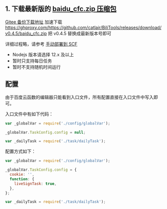 ## 1. 下载最新版的 [baidu_cfc.zip 压缩包](https://github.com/catlair/BiliTools/releases/latest)

[Gitee 备份下载地址](https://gitee.com/catlair/BiliTools/releases/)
加速下载
<https://ghproxy.com/https://github.com/catlair/BiliTools/releases/download/v0.4.5/baidu_cfc.zip>
把 v0.4.5 替换成最新版本号即可

详细过程略，请参考 [手动部署到 SCF](./手动部署到SCF.md)

- Nodejs 版本请选择 12.x 及以上
- 暂时只支持每日任务
- 暂时不支持随机时间运行

## 配置

由于百度云函数的编辑器只能看到入口文件，所有配置直接在入口文件中写入即可。

入口文件中有如下代码：

```javascript
var _globalVar = require('./config/globalVar');

_globalVar.TaskConfig.config = null;

var _dailyTask = require('./task/dailyTask');
```

配置方式如下：

```javascript
var _globalVar = require('./config/globalVar');

_globalVar.TaskConfig.config = {
  cookie: '',
  function: {
    liveSignTask: true,
  },
};

var _dailyTask = require('./task/dailyTask');
```

